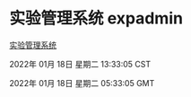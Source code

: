# 实验管理系统 expadmin
[实验管理系统](http://59.174.27.143:56808/expadmin-782313d2-e1b1-4ea7-932e-3a55e6a1a4d0/)

2022年 01月 18日 星期二 13:33:05 CST

2022年 01月 18日 星期二 05:33:05 GMT
